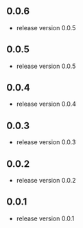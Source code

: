 ## 0.0.6
- release version 0.0.5
## 0.0.5
- release version 0.0.5
## 0.0.4
- release version 0.0.4
## 0.0.3
- release version 0.0.3
## 0.0.2
- release version 0.0.2
## 0.0.1
- release version 0.0.1

